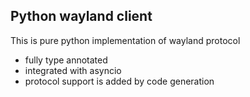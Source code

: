 ## Python wayland client
This is pure python implementation of wayland protocol
- fully type annotated
- integrated with asyncio
- protocol support is added by code generation
